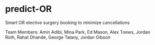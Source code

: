 # predict-OR
Smart OR elective surgery booking to minimize cancellations

Team Members: Amin Adibi, Mina Park, Ed Mason, Alex Toews, Jordan Roth, Rahat Dhande, George Talany, Jordan Gibson
